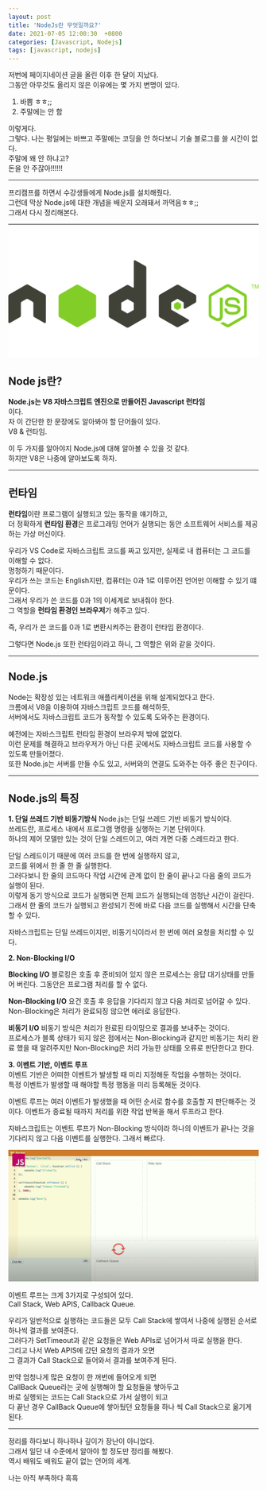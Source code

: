 ```yaml
---
layout: post
title: 'NodeJs란 무엇일까요?'
date: 2021-07-05 12:00:30  +0800
categories: [Javascript, Nodejs]
tags: [javascript, nodejs]
---
```


저번에 페이지네이션 글을 올린 이후 한 달이 지났다.  
그동안 아무것도 올리지 않은 이유에는 몇 가지 변명이 있다.

1. 바쁨 ㅎㅎ;;
2. 주말에는 안 함

이렇게다.  
그렇다. 나는 평일에는 바쁘고 주말에는 코딩을 안 하다보니 기술 블로그를 쓸 시간이 없다.  
주말에 왜 안 하냐고?  
돈을 안 주잖아!!!!!!

---

프리캠프를 하면서 수강생들에게 Node.js를 설치해줬다.  
그런데 막상 Node.js에 대한 개념을 배운지 오래돼서 까먹음ㅎㅎ;;  
그래서 다시 정리해본다.

---

![image](/assets/img/sample/node1.png)

## **Node js란?**

**Node.js는 V8 자바스크립트 엔진으로 만들어진 Javascript 런타임**  
이다.  
자 이 간단한 한 문장에도 알아봐야 할 단어들이 있다.  
V8 & 런타임.

이 두 가지를 알아야지 Node.js에 대해 알아볼 수 있을 것 같다.  
하지만 V8은 나중에 알아보도록 하자.

---

## **런타임**

**런타임**이란 프로그램이 실행되고 있는 동작을 얘기하고,  
더 정확하게 **런타임 환경**은 프로그래밍 언어가 실행되는 동안 소프트웨어 서비스를 제공하는 가상 머신이다.

우리가 VS Code로 자바스크립트 코드를 짜고 있지만, 실제로 내 컴퓨터는 그 코드를 이해할 수 없다.  
멍청하기 때문이다.  
우리가 쓰는 코드는 English지만, 컴퓨터는 0과 1로 이루어진 언어만 이해할 수 있기 떄문이다.  
그래서 우리가 쓴 코드를 0과 1의 이세계로 보내줘야 한다.  
그 역할을 **런타임 환경인 브라우저**가 해주고 있다.

즉, 우리가 쓴 코드를 0과 1로 변환시켜주는 환경이 런타임 환경이다.

그렇다면 Node.js 또한 런타임이라고 하니, 그 역할은 위와 같을 것이다.

---

## **Node.js**

Node는 확장성 있는 네트워크 애플리케이션을 위해 설계되었다고 한다.  
크롬에서 V8을 이용하여 자바스크립트 코드를 해석하듯,  
서버에서도 자바스크립트 코드가 동작할 수 있도록 도와주는 환경이다.

예전에는 자바스크립트 런타임 환경이 브라우저 밖에 없었다.  
이런 문제를 해결하고 브라우저가 아닌 다른 곳에서도 자바스크립트 코드를 사용할 수 있도록 만들어졌다.  
또한 Node.js는 서버를 만들 수도 있고, 서버와의 연결도 도와주는 아주 좋은 친구이다.

---

## **Node.js의 특징**

**1. 단일 쓰레드 기반 비동기방식**
Node.js는 단일 쓰레드 기반 비동기 방식이다.  
쓰레드란, 프로세스 내에서 프로그램 명령을 실행하는 기본 단위이다.  
하나의 제어 모델만 있는 것이 단일 스레드이고, 여러 개면 다중 스레드라고 한다.

단일 스레드이기 때문에 여러 코드를 한 번에 실행하지 않고,  
코드를 위에서 한 줄 한 줄 실행한다.  
그러다보니 한 줄의 코드마다 작업 시간에 관계 없이 한 줄이 끝나고
다음 줄의 코드가 실행이 된다.  
이렇게 동기 방식으로 코드가 실행되면 전체 코드가 실행되는데 엄청난 시간이 걸린다.  
그래서 한 줄의 코드가 실행되고 완성되기 전에 바로 다음 코드를 실행해서 시간을 단축할 수 있다.

자바스크립트는 단일 쓰레드이지만, 비동기식이라서 한 번에 여러 요청을 처리할 수 있다.

**2. Non-Blocking I/O**

**Blocking I/O**
블로킹은 호출 후 준비되어 있지 않은 프로세스는 응답 대기상태를 만들어 버린다. 그동안은 프로그램 처리를 할 수 없다.

**Non-Blocking I/O**
요건 호출 후 응답을 기다리지 않고 다음 처리로 넘어갈 수 있다.  
Non-Blocking은 처리가 완료되징 않으면 에러로 응답한다.

**비동기 I/O**
비동기 방식은 처리가 완료된 타이밍으로 결과를 보내주는 것이다.  
프로세스가 블록 상태가 되지 않은 점에서는 Non-Blocking과 같지만
비동기는 처리 완료 했을 때 알려주지만
Non-Blocking은 처리 가능한 상태를 오류로 판단한다고 한다.

**3. 이벤트 기반, 이벤트 루프**  
이벤트 기반은 어떠한 이벤트가 발생할 때 미리 지정해둔 작업을 수행하는 것이다.  
특정 이벤트가 발생할 때 해야할 특정 행동을 미리 등록해둔 것이다.

이벤트 루프는 여러 이벤트가 발생했을 때 어떤 순서로 함수를 호출할 지 판단해주는 것이다.
이벤트가 종료될 때까지 처리를 위한 작업 반복을 해서 루프라고 한다.

자바스크립트는 이벤트 루프가 Non-Blocking 방식이라 하나의 이벤트가 끝나는 것을 기다리지 않고
다음 이벤트를 실행한다. 그래서 빠르다.

![image](/assets/img/sample/node2.png)

이벤트 루프는 크게 3가지로 구성되어 있다.  
Call Stack, Web APIS, Callback Queue.

우리가 일반적으로 실행하는 코드들은 모두 Call Stack에 쌓여서 나중에 실행된 순서로 하나씩 결과를 보여준다.  
그러다가 SetTimeout과 같은 요청들은 Web APIs로 넘어가서 따로 실행을 한다.  
그리고 나서 Web APIS에 갔던 요청의 결과가 오면  
그 결과가 Call Stack으로 들어와서 결과를 보여주게 된다.

만약 엄청나게 많은 요청이 한 꺼번에 들어오게 되면  
CallBack Queue라는 곳에 실행해야 할 요청들을 쌓아두고  
바로 실행되는 코드는 Call Stack으로 가서 실행이 되고  
다 끝난 경우 CallBack Queue에 쌓아뒀던 요청들을 하나 씩 Call Stack으로 옮기게 된다.

---

정리를 하다보니 하나하나 깊이가 장난이 아니었다.  
그래서 일단 내 수준에서 알아야 할 정도만 정리를 해봤다.  
역시 배워도 배워도 끝이 없는 언어의 세계.

나는 아직 부족하다 흑흑
